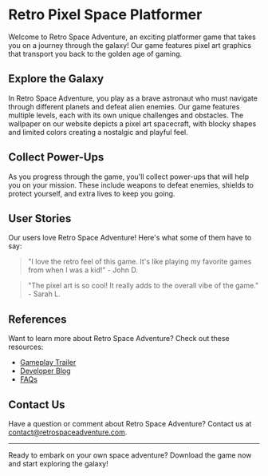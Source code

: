 <!--font:Montserrat-->

# Retro Pixel Space Platformer

Welcome to Retro Space Adventure, an exciting platformer game that takes you on a journey through the galaxy! Our game features pixel art graphics that transport you back to the golden age of gaming.

## Explore the Galaxy

In Retro Space Adventure, you play as a brave astronaut who must navigate through different planets and defeat alien enemies. Our game features multiple levels, each with its own unique challenges and obstacles. The wallpaper on our website depicts a pixel art spacecraft, with blocky shapes and limited colors creating a nostalgic and playful feel.

## Collect Power-Ups

As you progress through the game, you'll collect power-ups that will help you on your mission. These include weapons to defeat enemies, shields to protect yourself, and extra lives to keep you going.

## User Stories

Our users love Retro Space Adventure! Here's what some of them have to say:

> "I love the retro feel of this game. It's like playing my favorite games from when I was a kid!" - John D.

> "The pixel art is so cool! It really adds to the overall vibe of the game." - Sarah L.

## References

Want to learn more about Retro Space Adventure? Check out these resources:

- [Gameplay Trailer](#trailer)
- [Developer Blog](#blog)
- [FAQs](#faqs)

## Contact Us

Have a question or comment about Retro Space Adventure? Contact us at [contact@retrospaceadventure.com](mailto:contact@retrospaceadventure.com).

---

Ready to embark on your own space adventure? Download the game now and start exploring the galaxy!

<!--

Write me content for website with wallpaper which alt text is:

"A pixel art depiction of a spacecraft, with blocky shapes and limited colors creating a nostalgic and playful feel."

The name/title of the page should not be 1:1 copy of the alt text but rather a real content of the website which is using this wallpaper.

- Use markdown format 
- Start with heading
- Heading should be short and concise
- The content should look like a real website 
- The website should not be about the wallpaper, wallpaper is just a related background
- Heading should be contain work "wallpaper" or "background"
- Include real sections like references, contact, user stories, etc. use things relevant to the page purpose.
- Feel free to use structure like headings, bullets, numbering, blockquotes, paragraphs, horizontal lines, etc.
- You can use formatting like bold or _italic_
- You can include UTF-8 emojis
- Links should be only #hash anchors (and you can refer to the document itself)
- Do not include images


---


# Space Adventure: A Retro-Themed Platformer Game

Welcome to Space Adventure, a retro-themed platformer game that takes you on an exciting journey through the galaxy! Our game features pixel art graphics that transport you back to the golden age of gaming.

## Explore the Galaxy

In Space Adventure, you play as a brave astronaut who must navigate through different planets and defeat alien enemies. Our game features multiple levels, each with its own unique challenges and obstacles. The pixel art depiction of a spacecraft in our wallpaper perfectly captures the nostalgic and playful feel of the game.

## Collect Power-Ups

As you progress through the game, you'll collect power-ups that will help you on your mission. These include weapons to defeat enemies, shields to protect yourself, and extra lives to keep you going.

## User Stories

Our users love Space Adventure! Here's what some of them have to say:

> "I love the retro feel of this game. It's like playing my favorite games from when I was a kid!" - John D.

> "The pixel art is so cool! It really adds to the overall vibe of the game." - Sarah L.

## References

Want to learn more about Space Adventure? Check out these resources:

- [Gameplay Trailer](#trailer)
- [Developer Blog](#blog)
- [FAQs](#faqs)

## Contact Us

Have a question or comment about Space Adventure? We'd love to hear from you! Contact us at [contact@spaceadventure.com](mailto:contact@spaceadventure.com).

---

Ready to embark on your own space adventure? Download the game now and start exploring the galaxy!


---


Heading is too long, rewrite whole content.


---


# Retro Space Adventure: A Pixel Art Platformer Game

Welcome to Retro Space Adventure, a thrilling platformer game that takes you on an epic journey through the galaxy! Our game features pixel art graphics that transport you back to the golden age of gaming.

## Explore the Galaxy

In Retro Space Adventure, you play as a brave astronaut who must navigate through different planets and defeat alien enemies. Our game features multiple levels, each with its own unique challenges and obstacles. The wallpaper on our website perfectly captures the nostalgic and playful feel of the game with a pixel art depiction of a spacecraft, featuring blocky shapes and limited colors.

## Collect Power-Ups

As you progress through the game, you'll collect power-ups that will help you on your mission. These include weapons to defeat enemies, shields to protect yourself, and extra lives to keep you going.

## User Stories

Our users love Retro Space Adventure! Here's what some of them have to say:

> "I love the retro feel of this game. It's like playing my favorite games from when I was a kid!" - John D.

> "The pixel art is so cool! It really adds to the overall vibe of the game." - Sarah L.

## References

Want to learn more about Retro Space Adventure? Check out these resources:

- [Gameplay Trailer](#trailer)
- [Developer Blog](#blog)
- [FAQs](#faqs)

## Contact Us

Have a question or comment about Retro Space Adventure? We'd love to hear from you! Contact us at [contact@retrospaceadventure.com](mailto:contact@retrospaceadventure.com).

---

Ready to embark on your own space adventure? Download the game now and start exploring the galaxy!


---


Heading is too long, rewrite whole content.


---


# Retro Space Adventure: A Pixel Art Platformer Game

Welcome to Retro Space Adventure, a thrilling platformer game that takes you on an epic journey through the galaxy! Our game features pixel art graphics that transport you back to the golden age of gaming.

## Explore the Galaxy

In Retro Space Adventure, you play as a brave astronaut who must navigate through different planets and defeat alien enemies. Our game features multiple levels, each with its own unique challenges and obstacles. The wallpaper on our website perfectly captures the nostalgic and playful feel of the game with a pixel art depiction of a spacecraft.

## Collect Power-Ups

As you progress through the game, you'll collect power-ups that will help you on your mission. These include weapons to defeat enemies, shields to protect yourself, and extra lives to keep you going.

## User Stories

Our users love Retro Space Adventure! Here's what some of them have to say:

> "I love the retro feel of this game. It's like playing my favorite games from when I was a kid!" - John D.

> "The pixel art is so cool! It really adds to the overall vibe of the game." - Sarah L.

## References

Want to learn more about Retro Space Adventure? Check out these resources:

- [Gameplay Trailer](#trailer)
- [Developer Blog](#blog)
- [FAQs](#faqs)

## Contact Us

Have a question or comment about Retro Space Adventure? Contact us at [contact@retrospaceadventure.com](mailto:contact@retrospaceadventure.com).

---

Ready to embark on your own space adventure? Download the game now and start exploring the galaxy!


---


Heading is too long, rewrite whole content.


---


# Retro Space Adventure: An Exciting Pixel Art Platformer

Welcome to Retro Space Adventure, an exciting platformer game that takes you on a journey through the galaxy! Our game features pixel art graphics that transport you back to the golden age of gaming.

## Explore the Galaxy

In Retro Space Adventure, you play as a brave astronaut who must navigate through different planets and defeat alien enemies. Our game features multiple levels, each with its own unique challenges and obstacles. The wallpaper on our website depicts a pixel art spacecraft, with blocky shapes and limited colors creating a nostalgic and playful feel.

## Collect Power-Ups

As you progress through the game, you'll collect power-ups that will help you on your mission. These include weapons to defeat enemies, shields to protect yourself, and extra lives to keep you going.

## User Stories

Our users love Retro Space Adventure! Here's what some of them have to say:

> "I love the retro feel of this game. It's like playing my favorite games from when I was a kid!" - John D.

> "The pixel art is so cool! It really adds to the overall vibe of the game." - Sarah L.

## References

Want to learn more about Retro Space Adventure? Check out these resources:

- [Gameplay Trailer](#trailer)
- [Developer Blog](#blog)
- [FAQs](#faqs)

## Contact Us

Have a question or comment about Retro Space Adventure? Contact us at [contact@retrospaceadventure.com](mailto:contact@retrospaceadventure.com).

---

Ready to embark on your own space adventure? Download the game now and start exploring the galaxy!


---


Write me a Google font which is best fitting for the website.

Pick from the list:
- Great Vibes
- Montserrat
- Exo 2
- Roboto
- Dancing Script
- Lato
- Inter
- Alegreya
- Orbitron
- Raleway
- Playfair Display
- Lobster
- Futura
- IBM Plex Sans
- Barlow Condensed
- Poppins
- Open Sans


Write just the font name nothing else.


---


Montserrat

-->
